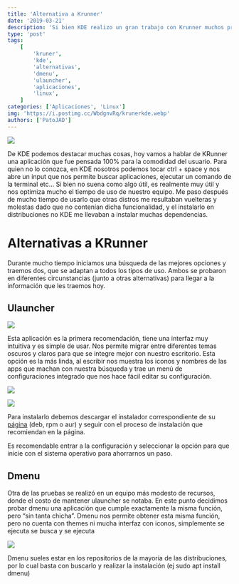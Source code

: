 ```yaml
---
title: 'Alternativa a Krunner'
date: '2019-03-21'
description: 'Si bien KDE realizo un gran trabajo con Krunner muchos programadores realizaron un esfuerzo increible para que puedas tener tu altenativa en escritorios no KDE'
type: 'post'
tags:
    [
        'kruner',
        'kde',
        'alternativas',
        'dmenu',
        'ulauncher',
        'aplicaciones',
        'linux',
    ]
categories: ['Aplicaciones', 'Linux']
img: 'https://i.postimg.cc/WbdgnvRq/krunerkde.webp'
authors: ['PatoJAD']
---
```


![](https://www.kdeblog.com/wp-content/uploads/2010/05/krunner-main-image.jpg)

De KDE podemos destacar muchas cosas, hoy vamos a hablar de KRunner una aplicación que fue pensada 100% para la comodidad del usuario. Para quien no lo conozca, en KDE nosotros podemos tocar ctrl + space y nos abre un input que nos permite buscar aplicaciones, ejecutar un comando de la terminal etc… Si bien no suena como algo útil, es realmente muy útil y nos optimiza mucho el tiempo de uso de nuestro equipo.
Me paso después de mucho tiempo de usarlo que otras distros me resultaban vuelteras y molestas dado que no contenían dicha funcionalidad, y el instalarlo en distribuciones no KDE me llevaban a instalar muchas dependencias.

# Alternativas a KRunner

Durante mucho tiempo iniciamos una búsqueda de las mejores opciones y traemos dos, que se adaptan a todos los tipos de uso. Ambos se probaron en diferentes circunstancias (junto a otras alternativas) para llegar a la información que les traemos hoy.

## Ulauncher

![](https://i.postimg.cc/FRxvXvkD/photo-2019-03-21-09-36-11.jpg)

Esta aplicación es la primera recomendación, tiene una interfaz muy intuitiva y es simple de usar. Nos permite migrar entre diferentes temas oscuros y claros para que se integre mejor con nuestro escritorio. Esta opción es la más linda, al escribir nos muestra los iconos y nombres de las apps que machan con nuestra búsqueda y trae un menú de configuraciones integrado que nos hace fácil editar su configuración.

![](https://i.postimg.cc/0jWqrCfS/photo-2019-03-21-09-36-14.jpg)

![](https://i.postimg.cc/x8T20ZKY/photo-2019-03-21-09-36-17.jpg)

Para instalarlo debemos descargar el instalador correspondiente de su [página](https://ulauncher.io/) (deb, rpm o aur) y seguir con el proceso de instalación que recomiendan en la página.

Es recomendable entrar a la configuración y seleccionar la opción para que inicie con el sistema operativo para ahorrarnos un paso.

## Dmenu

Otra de las pruebas se realizó en un equipo más modesto de recursos, donde el costo de mantener ulauncher se notaba. En este punto decidimos probar dmenu una aplicación que cumple exactamente la misma función, pero “sin tanta chicha”. Dmenu nos permite obtener esta misma función, pero no cuenta con themes ni mucha interfaz con iconos, simplemente se ejecuta se busca y se ejecuta

![](https://blog.desdelinux.net/wp-content/uploads/2011/10/dmenu-160408.jpg)

Dmenu sueles estar en los repositorios de la mayoría de las distribuciones, por lo cual basta con buscarlo y realizar la instalación (ej sudo apt install dmenu)
